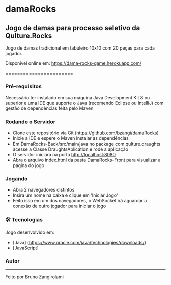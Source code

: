 # damaRocks
## Jogo de damas para processo seletivo da Qulture.Rocks

Jogo de damas tradicional em tabuleiro 10x10 com 20 peças para cada jogador.

Disponível online em: https://dama-rocks-game.herokuapp.com/

=======================
### Pré-requisitos
Necessário ter instalado em sua máquina Java Development Kit 8 ou superior e uma IDE que suporte o Java (recomendo Eclipse ou IntelliJ)
com gestão de dependências feita pelo Maven

### Rodando o Servidor
- Clone este repositório via Git (https://github.com/bzangi/damaRocks)
- Inicie a IDE e espere o Maven instalar as dependências
- Em DamaRocks-Back/src/main/java no package com.qulture.draughts acesse a Classe DraughtsAplication e rode a aplicação
- O servidor iniciará na porta <http://localhost:8080>
- Abra o arquivo index.html da pasta DamaRocks-Front para visualizar a página do jogo

### Jogando
- Abra 2 navegadores distintos
- Insira um nome na caixa e clique em 'Iniciar Jogo'
- Feito isso em um dos navegadores, o WebSocket irá aguardar a conexão de outro jogador para iniciar o jogo

### 🛠 Tecnologias
Jogo desenvolvido em:
- [Java] (https://www.oracle.com/java/technologies/downloads/)
- [JavaScript]

### Autor
---
Feito por Bruno Zangirolami
